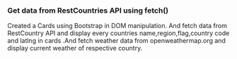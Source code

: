 ### Get data from RestCountries API using fetch()

Created a Cards using Bootstrap in DOM manipulation. And fetch data from RestCountry API and display every countries name,region,flag,country code and latlng in cards .And fetch weather data from openweathermap.org and display current weather of respective country.